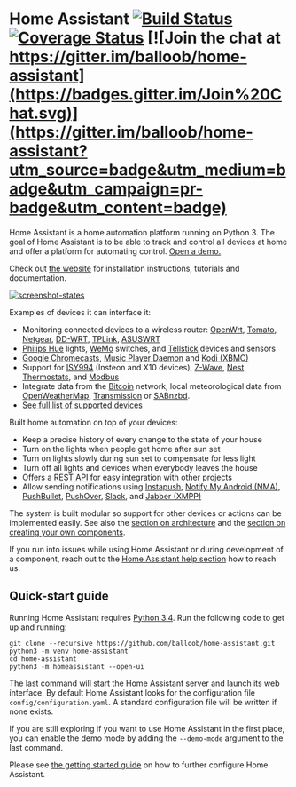 # Home Assistant [![Build Status](https://travis-ci.org/balloob/home-assistant.svg?branch=master)](https://travis-ci.org/balloob/home-assistant) [![Coverage Status](https://img.shields.io/coveralls/balloob/home-assistant.svg)](https://coveralls.io/r/balloob/home-assistant?branch=master) [![Join the chat at https://gitter.im/balloob/home-assistant](https://badges.gitter.im/Join%20Chat.svg)](https://gitter.im/balloob/home-assistant?utm_source=badge&utm_medium=badge&utm_campaign=pr-badge&utm_content=badge)

Home Assistant is a home automation platform running on Python 3. The goal of Home Assistant is to be able to track and control all devices at home and offer a platform for automating control. [Open a demo.](https://home-assistant.io/demo/)

Check out [the website](https://home-assistant.io) for installation instructions, tutorials and documentation.

[![screenshot-states](https://raw.github.com/balloob/home-assistant/master/docs/screenshots.png)](https://home-assistant.io/demo/)

Examples of devices it can interface it:

 * Monitoring connected devices to a wireless router: [OpenWrt](https://openwrt.org/), [Tomato](http://www.polarcloud.com/tomato), [Netgear](http://netgear.com), [DD-WRT](http://www.dd-wrt.com/site/index), [TPLink](http://www.tp-link.us/), [ASUSWRT](http://event.asus.com/2013/nw/ASUSWRT/)
 * [Philips Hue](http://meethue.com) lights, [WeMo](http://www.belkin.com/us/Products/home-automation/c/wemo-home-automation/) switches, and [Tellstick](http://www.telldus.se/products/tellstick) devices and sensors
 * [Google Chromecasts](http://www.google.com/intl/en/chrome/devices/chromecast), [Music Player Daemon](http://www.musicpd.org/) and [Kodi (XBMC)](http://kodi.tv/)
 * Support for [ISY994](https://www.universal-devices.com/residential/isy994i-series/) (Insteon and X10 devices), [Z-Wave](http://www.z-wave.com/), [Nest Thermostats](https://nest.com/), and [Modbus](http://www.modbus.org/)
 * Integrate data from the [Bitcoin](https://bitcoin.org) network, local meteorological data from [OpenWeatherMap](http://openweathermap.org/), [Transmission](http://www.transmissionbt.com/) or [SABnzbd](http://sabnzbd.org).
 * [See full list of supported devices](https://home-assistant.io/components/)

Built home automation on top of your devices:

 * Keep a precise history of every change to the state of your house
 * Turn on the lights when people get home after sun set
 * Turn on lights slowly during sun set to compensate for less light
 * Turn off all lights and devices when everybody leaves the house
 * Offers a [REST API](https://home-assistant.io/developers/api.html) for easy integration with other projects
 * Allow sending notifications using [Instapush](https://instapush.im), [Notify My Android (NMA)](http://www.notifymyandroid.com/), [PushBullet](https://www.pushbullet.com/), [PushOver](https://pushover.net/), [Slack](https://slack.com/), and [Jabber (XMPP)](http://xmpp.org)

The system is built modular so support for other devices or actions can be implemented easily. See also the [section on architecture](https://home-assistant.io/developers/architecture.html) and the [section on creating your own components](https://home-assistant.io/developers/creating_components.html).

If you run into issues while using Home Assistant or during development of a component, reach out to the [Home Assistant help section](https://home-assistant.io/help/) how to reach us.

## Quick-start guide

Running Home Assistant requires [Python 3.4](https://www.python.org/). Run the following code to get up and running:

```
git clone --recursive https://github.com/balloob/home-assistant.git
python3 -m venv home-assistant
cd home-assistant
python3 -m homeassistant --open-ui
```

The last command will start the Home Assistant server and launch its web interface. By default Home Assistant looks for the configuration file `config/configuration.yaml`. A standard configuration file will be written if none exists.

If you are still exploring if you want to use Home Assistant in the first place, you can enable the demo mode by adding the `--demo-mode` argument to the last command.

Please see [the getting started guide](https://home-assistant.io/getting-started/) on how to further configure Home Assistant.
